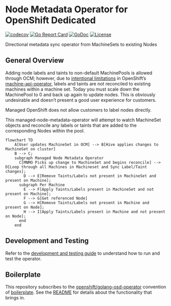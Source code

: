 # Node Metadata Operator for OpenShift Dedicated

[![codecov](https://codecov.io/gh/openshift/managed-node-metadata-operator/branch/main/graph/badge.svg)](https://codecov.io/gh/openshift/managed-node-metadata-operator)
[![Go Report Card](https://goreportcard.com/badge/github.com/openshift/managed-node-metadata-operator)](https://goreportcard.com/report/github.com/openshift/managed-node-metadata-operator)
[![GoDoc](https://godoc.org/github.com/openshift/managed-node-metadata-operator?status.svg)](https://pkg.go.dev/mod/github.com/openshift/managed-node-metadata-operator)
[![License](https://img.shields.io/:license-apache-blue.svg)](http://www.apache.org/licenses/LICENSE-2.0.html)

Directional metadata sync operator from MachineSets to existing Nodes

## General Overview

Adding node labels and taints to non-default MachinePools is allowed through OCM; however, due to [intentional limitations](https://github.com/openshift/machine-api-operator/blob/master/FAQ.md#adding-annotations-and-labels-to-nodes-via-machines) in OpenShift’s [machine-api-operator](https://github.com/openshift/machine-api-operator), labels and taints are not reconciled to existing machines within a machine set. Today you must scale down the MachinePool to 0 and back up again to update nodes. This is obviously undesirable and doesn’t present a good user experience for customers.

Managed OpenShift does not allow customers to label nodes directly.

This managed-node-metadata-operator will attempt to watch MachineSet objects and reconcile any labels or taints that are added to the corresponding Nodes within the pool.

```mermaid
flowchart TD
    A[User updates MachineSet in OCM] --> B[Hive applies changes to MachineSet on cluster]
    B --> C;
    subgraph Managed Node Metadata Operator
      C[MNMO Picks up change to MachineSet and begins reconcile] --> D[Loop through all Machines in Machineset and Sync Label/Taint changes];
        D --> E[Remove Taints/Labels not present in MachineSet and present on Machine];
      subgraph Per Machine
        E --> F[Apply Taints/Labels present in MachineSet and not present on Machine];
        F --> G[Get referenced Node]
        G --> H[Remove Taints/Labels not present in Machine and present on Node];
        H --> I[Apply Taints/Labels present in Machine and not present on Node];
      end
    end
```

## Development and Testing
Refer to the [development and testing guide](docs/development-and-testing.md) to understand how to run and test the operator.

## Boilerplate
This repository subscribes to the [openshift/golang-osd-operator](https://github.com/openshift/boilerplate/tree/master/boilerplate/openshift/golang-osd-operator) convention of [boilerplate](https://github.com/openshift/boilerplate/).
See the [README](boilerplate/openshift/golang-osd-operator/README.md) for details about the functionality that brings in.
